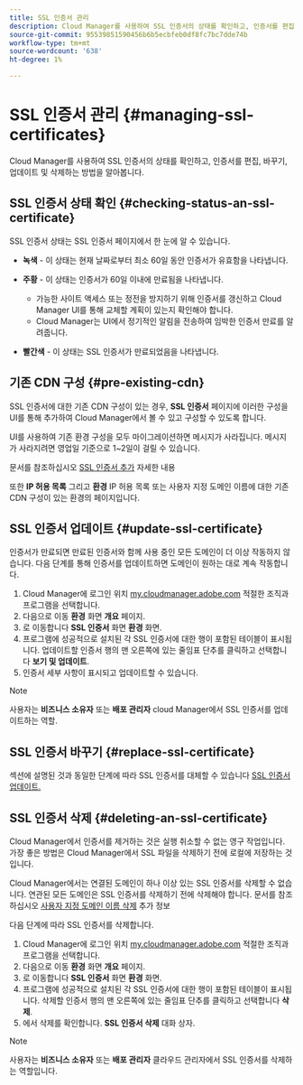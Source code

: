 ```yaml
---
title: SSL 인증서 관리
description: Cloud Manager를 사용하여 SSL 인증서의 상태를 확인하고, 인증서를 편집, 바꾸기, 업데이트 및 삭제하는 방법을 알아봅니다.
source-git-commit: 95539851590456b6b5ecbfeb0df8fc7bc7dde74b
workflow-type: tm+mt
source-wordcount: '638'
ht-degree: 1%

---
```



# SSL 인증서 관리 {#managing-ssl-certificates}

Cloud Manager를 사용하여 SSL 인증서의 상태를 확인하고, 인증서를 편집, 바꾸기, 업데이트 및 삭제하는 방법을 알아봅니다.

## SSL 인증서 상태 확인 {#checking-status-an-ssl-certificate}

SSL 인증서 상태는 SSL 인증서 페이지에서 한 눈에 알 수 있습니다.

* **녹색** - 이 상태는 현재 날짜로부터 최소 60일 동안 인증서가 유효함을 나타냅니다.

* **주황** - 이 상태는 인증서가 60일 이내에 만료됨을 나타냅니다.
   * 가능한 사이트 액세스 또는 정전을 방지하기 위해 인증서를 갱신하고 Cloud Manager UI를 통해 교체할 계획이 있는지 확인해야 합니다.
   * Cloud Manager는 UI에서 정기적인 알림을 전송하여 임박한 인증서 만료를 알려줍니다.

* **빨간색** - 이 상태는 SSL 인증서가 만료되었음을 나타냅니다.

## 기존 CDN 구성 {#pre-existing-cdn}

SSL 인증서에 대한 기존 CDN 구성이 있는 경우, **SSL 인증서** 페이지에 이러한 구성을 UI를 통해 추가하여 Cloud Manager에서 볼 수 있고 구성할 수 있도록 합니다.

UI를 사용하여 기존 환경 구성을 모두 마이그레이션하면 메시지가 사라집니다. 메시지가 사라지려면 영업일 기준으로 1~2일이 걸릴 수 있습니다.

문서를 참조하십시오 [SSL 인증서 추가](/help/implementing/cloud-manager/managing-ssl-certifications/add-ssl-certificate.md) 자세한 내용

또한 **IP 허용 목록** 그리고 **환경** IP 허용 목록 또는 사용자 지정 도메인 이름에 대한 기존 CDN 구성이 있는 환경의 페이지입니다.

## SSL 인증서 업데이트 {#update-ssl-certificate}

인증서가 만료되면 만료된 인증서와 함께 사용 중인 모든 도메인이 더 이상 작동하지 않습니다. 다음 단계를 통해 인증서를 업데이트하면 도메인이 원하는 대로 계속 작동합니다.

1. Cloud Manager에 로그인 위치 [my.cloudmanager.adobe.com](https://my.cloudmanager.adobe.com/) 적절한 조직과 프로그램을 선택합니다.
1. 다음으로 이동 **환경** 화면 **개요** 페이지.
1. 로 이동합니다 **SSL 인증서** 화면 **환경** 화면.
1. 프로그램에 성공적으로 설치된 각 SSL 인증서에 대한 행이 포함된 테이블이 표시됩니다. 업데이트할 인증서 행의 맨 오른쪽에 있는 줄임표 단추를 클릭하고 선택합니다 **보기 및 업데이트**.
1. 인증서 세부 사항이 표시되고 업데이트할 수 있습니다.

>[!NOTE]
>
>사용자는 **비즈니스 소유자** 또는 **배포 관리자** cloud Manager에서 SSL 인증서를 업데이트하는 역할.

## SSL 인증서 바꾸기 {#replace-ssl-certificate}

섹션에 설명된 것과 동일한 단계에 따라 SSL 인증서를 대체할 수 있습니다 [SSL 인증서 업데이트.](#update-ssl-certificate)

## SSL 인증서 삭제 {#deleting-an-ssl-certificate}

Cloud Manager에서 인증서를 제거하는 것은 실행 취소할 수 없는 영구 작업입니다. 가장 좋은 방법은 Cloud Manager에서 SSL 파일을 삭제하기 전에 로컬에 저장하는 것입니다.

Cloud Manager에서는 연결된 도메인이 하나 이상 있는 SSL 인증서를 삭제할 수 없습니다. 연관된 모든 도메인은 SSL 인증서를 삭제하기 전에 삭제해야 합니다. 문서를 참조하십시오 [사용자 지정 도메인 이름 삭제](/help/implementing/cloud-manager/custom-domain-names/delete-custom-domain-name.md) 추가 정보

다음 단계에 따라 SSL 인증서를 삭제합니다.

1. Cloud Manager에 로그인 위치 [my.cloudmanager.adobe.com](https://my.cloudmanager.adobe.com/) 적절한 조직과 프로그램을 선택합니다.
1. 다음으로 이동 **환경** 화면 **개요** 페이지.
1. 로 이동합니다 **SSL 인증서** 화면 **환경** 화면.
1. 프로그램에 성공적으로 설치된 각 SSL 인증서에 대한 행이 포함된 테이블이 표시됩니다. 삭제할 인증서 행의 맨 오른쪽에 있는 줄임표 단추를 클릭하고 선택합니다 **삭제**.
1. 에서 삭제를 확인합니다. **SSL 인증서 삭제** 대화 상자.

>[!NOTE]
>
>사용자는 **비즈니스 소유자** 또는 **배포 관리자** 클라우드 관리자에서 SSL 인증서를 삭제하는 역할입니다.